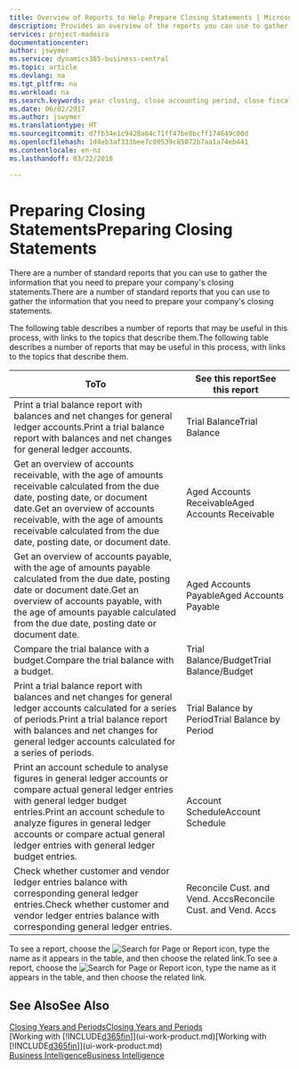 ```yaml
---
title: Overview of Reports to Help Prepare Closing Statements | Microsoft Docs
description: Provides an overview of the reports you can use to gather information to prepare your company's closing statements when closing the fiscal year.
services: project-madeira
documentationcenter: 
author: jswymer
ms.service: dynamics365-business-central
ms.topic: article
ms.devlang: na
ms.tgt_pltfrm: na
ms.workload: na
ms.search.keywords: year closing, close accounting period, close fiscal year, aging, creditor payments, vendor payments, assets, liabilities, equity, analysis, reporting, financial report, business intelligence, BI, Power Bi, KPI
ms.date: 06/02/2017
ms.author: jswymer
ms.translationtype: HT
ms.sourcegitcommit: d7fb34e1c9428a64c71ff47be8bcff174649c00d
ms.openlocfilehash: 1d4eb3af333bee7c00539c85072b7aa1a74eb441
ms.contentlocale: en-nz
ms.lasthandoff: 03/22/2018

---
```

# <a name="preparing-closing-statements"></a><span data-ttu-id="f5695-103">Preparing Closing Statements</span><span class="sxs-lookup"><span data-stu-id="f5695-103">Preparing Closing Statements</span></span>
<span data-ttu-id="f5695-104">There are a number of standard reports that you can use to gather the information that you need to prepare your company's closing statements.</span><span class="sxs-lookup"><span data-stu-id="f5695-104">There are a number of standard reports that you can use to gather the information that you need to prepare your company's closing statements.</span></span>

<span data-ttu-id="f5695-105">The following table describes a number of reports that may be useful in this process, with links to the topics that describe them.</span><span class="sxs-lookup"><span data-stu-id="f5695-105">The following table describes a number of reports that may be useful in this process, with links to the topics that describe them.</span></span>

| <span data-ttu-id="f5695-106">To</span><span class="sxs-lookup"><span data-stu-id="f5695-106">To</span></span> | <span data-ttu-id="f5695-107">See this report</span><span class="sxs-lookup"><span data-stu-id="f5695-107">See this report</span></span> |
| --- | --- |
| <span data-ttu-id="f5695-108">Print a trial balance report with balances and net changes for general ledger accounts.</span><span class="sxs-lookup"><span data-stu-id="f5695-108">Print a trial balance report with balances and net changes for general ledger accounts.</span></span> |<span data-ttu-id="f5695-109">Trial Balance</span><span class="sxs-lookup"><span data-stu-id="f5695-109">Trial Balance</span></span> |
| <span data-ttu-id="f5695-110">Get an overview of accounts receivable, with the age of amounts receivable calculated from the due date, posting date, or document date.</span><span class="sxs-lookup"><span data-stu-id="f5695-110">Get an overview of accounts receivable, with the age of amounts receivable calculated from the due date, posting date, or document date.</span></span> |<span data-ttu-id="f5695-111">Aged Accounts Receivable</span><span class="sxs-lookup"><span data-stu-id="f5695-111">Aged Accounts Receivable</span></span> |
| <span data-ttu-id="f5695-112">Get an overview of accounts payable, with the age of amounts payable calculated from the due date, posting date or document date.</span><span class="sxs-lookup"><span data-stu-id="f5695-112">Get an overview of accounts payable, with the age of amounts payable calculated from the due date, posting date or document date.</span></span> |<span data-ttu-id="f5695-113">Aged Accounts Payable</span><span class="sxs-lookup"><span data-stu-id="f5695-113">Aged Accounts Payable</span></span> |
| <span data-ttu-id="f5695-114">Compare the trial balance with a budget.</span><span class="sxs-lookup"><span data-stu-id="f5695-114">Compare the trial balance with a budget.</span></span> |<span data-ttu-id="f5695-115">Trial Balance/Budget</span><span class="sxs-lookup"><span data-stu-id="f5695-115">Trial Balance/Budget</span></span> |
| <span data-ttu-id="f5695-116">Print a trial balance report with balances and net changes for general ledger accounts calculated for a series of periods.</span><span class="sxs-lookup"><span data-stu-id="f5695-116">Print a trial balance report with balances and net changes for general ledger accounts calculated for a series of periods.</span></span> |<span data-ttu-id="f5695-117">Trial Balance by Period</span><span class="sxs-lookup"><span data-stu-id="f5695-117">Trial Balance by Period</span></span> |
| <span data-ttu-id="f5695-118">Print an account schedule to analyse figures in general ledger accounts or compare actual general ledger entries with general ledger budget entries.</span><span class="sxs-lookup"><span data-stu-id="f5695-118">Print an account schedule to analyze figures in general ledger accounts or compare actual general ledger entries with general ledger budget entries.</span></span> |<span data-ttu-id="f5695-119">Account Schedule</span><span class="sxs-lookup"><span data-stu-id="f5695-119">Account Schedule</span></span> |
| <span data-ttu-id="f5695-120">Check whether customer and vendor ledger entries balance with corresponding general ledger entries.</span><span class="sxs-lookup"><span data-stu-id="f5695-120">Check whether customer and vendor ledger entries balance with corresponding general ledger entries.</span></span> |<span data-ttu-id="f5695-121">Reconcile Cust. and Vend. Accs</span><span class="sxs-lookup"><span data-stu-id="f5695-121">Reconcile Cust. and Vend. Accs</span></span> |

<span data-ttu-id="f5695-122">To see a report, choose the ![Search for Page or Report](media/ui-search/search_small.png "Search for Page or Report icon") icon, type the name as it appears in the table, and then choose the related link.</span><span class="sxs-lookup"><span data-stu-id="f5695-122">To see a report, choose the ![Search for Page or Report](media/ui-search/search_small.png "Search for Page or Report icon") icon, type the name as it appears in the table, and then choose the related link.</span></span>

## <a name="see-also"></a><span data-ttu-id="f5695-123">See Also</span><span class="sxs-lookup"><span data-stu-id="f5695-123">See Also</span></span>
[<span data-ttu-id="f5695-124">Closing Years and Periods</span><span class="sxs-lookup"><span data-stu-id="f5695-124">Closing Years and Periods</span></span>](year-close-years-periods.md)  
<span data-ttu-id="f5695-125">[Working with [!INCLUDE[d365fin](includes/d365fin_md.md)]](ui-work-product.md)</span><span class="sxs-lookup"><span data-stu-id="f5695-125">[Working with [!INCLUDE[d365fin](includes/d365fin_md.md)]](ui-work-product.md)</span></span>  
[<span data-ttu-id="f5695-126">Business Intelligence</span><span class="sxs-lookup"><span data-stu-id="f5695-126">Business Intelligence</span></span>](bi.md)


